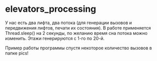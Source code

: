 # elevators_processing
У нас есть два лифта, два потока (для генерации вызовов и передвижения лифтов, печати их состояния). В работе применяется Thread.sleep() на 2 секунды, по желанию время сна потока можно изменить. Этажи генерируются с 1-го по 20-й.

Пример работы программы спустя некоторое количество вызовов в папке pics!
